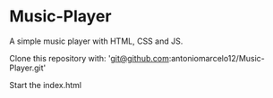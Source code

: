 # Music-Player
A simple music player with HTML, CSS and JS.

Clone this repository with:
'git@github.com:antoniomarcelo12/Music-Player.git'

Start the index.html
